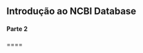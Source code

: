 <!-- .slide: data-background="img/motivation.jpg" -->

## Introdução ao NCBI Database
#### Parte 2

====



